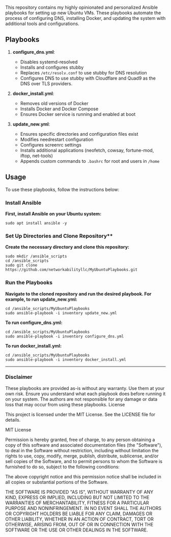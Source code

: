 This repository contains my highly opinionated and personalized Ansible playbooks for setting up new Ubuntu VMs. These playbooks automate the process of configuring DNS, installing Docker, and updating the system with additional tools and configurations.

## Playbooks

1. **configure_dns.yml**: 
    - Disables systemd-resolved
    - Installs and configures stubby
    - Replaces `/etc/resolv.conf` to use stubby for DNS resolution
    - Configures DNS to use stubby with Cloudflare and Quad9 as the DNS over TLS providers.

2. **docker_install.yml**: 
    - Removes old versions of Docker
    - Installs Docker and Docker Compose
    - Ensures Docker service is running and enabled at boot

3. **update_new.yml**: 
    - Ensures specific directories and configuration files exist
    - Modifies needrestart configuration
    - Configures screenrc settings
    - Installs additional applications (neofetch, cowsay, fortune-mod, iftop, net-tools)
    - Appends custom commands to `.bashrc` for root and users in `/home`

## Usage

To use these playbooks, follow the instructions below:

### Install Ansible

**First, install Ansible on your Ubuntu system:**
```
sudo apt install ansible -y 
```


### Set Up Directories and Clone Repository**

**Create the necessary directory and clone this repository:**

```
sudo mkdir /ansible_scripts
cd /ansible_scripts
sudo git clone https://github.com/networkabilityllc/MyUbuntuPlaybooks.git
```

### Run the Playbooks

**Navigate to the cloned repository and run the desired playbook. For example, to run update_new.yml:**

```
cd /ansible_scripts/MyUbuntuPlaybooks
sudo ansible-playbook -i inventory update_new.yml
```
**To  run configure_dns.yml:**
```
cd /ansible_scripts/MyUbuntuPlaybooks
sudo ansible-playbook -i inventory configure_dns.yml
```
**To run docker_install.yml:**
```
cd /ansible_scripts/MyUbuntuPlaybooks
sudo ansible-playbook -i inventory docker_install.yml
```

---

### Disclaimer

These playbooks are provided as-is without any warranty. Use them at your own risk. Ensure you understand what each playbook does before running it on your system. The authors are not responsible for any damage or data loss that may occur from using these playbooks.
License

This project is licensed under the MIT License. See the LICENSE file for details.

MIT License

Permission is hereby granted, free of charge, to any person obtaining a copy
of this software and associated documentation files (the "Software"), to deal
in the Software without restriction, including without limitation the rights
to use, copy, modify, merge, publish, distribute, sublicense, and/or sell
copies of the Software, and to permit persons to whom the Software is
furnished to do so, subject to the following conditions:

The above copyright notice and this permission notice shall be included in all
copies or substantial portions of the Software.

THE SOFTWARE IS PROVIDED "AS IS", WITHOUT WARRANTY OF ANY KIND, EXPRESS OR
IMPLIED, INCLUDING BUT NOT LIMITED TO THE WARRANTIES OF MERCHANTABILITY,
FITNESS FOR A PARTICULAR PURPOSE AND NONINFRINGEMENT. IN NO EVENT SHALL THE
AUTHORS OR COPYRIGHT HOLDERS BE LIABLE FOR ANY CLAIM, DAMAGES OR OTHER
LIABILITY, WHETHER IN AN ACTION OF CONTRACT, TORT OR OTHERWISE, ARISING FROM,
OUT OF OR IN CONNECTION WITH THE SOFTWARE OR THE USE OR OTHER DEALINGS IN THE
SOFTWARE.
